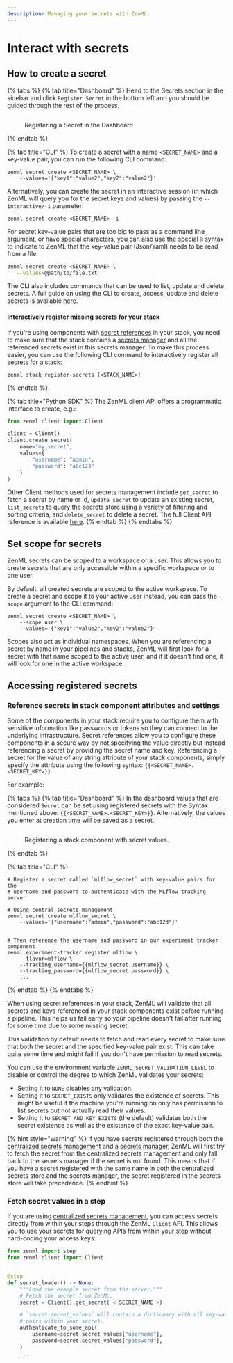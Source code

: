 ```yaml
---
description: Managing your secrets with ZenML.
---
```


# Interact with secrets

## How to create a secret

{% tabs %}
{% tab title="Dashboard" %}
Head to the Secrets section in the sidebar and click `Register Secret` in the bottom left and you should be guided through the rest of the process.

<figure><img src="../../../.gitbook/assets/RegisterSecret.png" alt=""><figcaption><p>Registering a Secret in the Dashboard</p></figcaption></figure>
{% endtab %}

{% tab title="CLI" %}
To create a secret with a name `<SECRET_NAME>` and a key-value pair, you can run the following CLI command:

```shell
zenml secret create <SECRET_NAME> \
    --values='{"key1":"value2","key2":"value2"}'
```

Alternatively, you can create the secret in an interactive session (in which ZenML will query you for the secret keys and values) by passing the `--interactive/-i` parameter:

```shell
zenml secret create <SECRET_NAME> -i
```

For secret key-value pairs that are too big to pass as a command line argument, or have special characters, you can also use the special `@` syntax to indicate to ZenML that the key-value pair (Json/Yaml) needs to be read from a file:

```bash
zenml secret create <SECRET_NAME> \
   --values=@path/to/file.txt
```

The CLI also includes commands that can be used to list, update and delete secrets. A full guide on using the CLI to create, access, update and delete secrets is available [here](https://apidocs.zenml.io/latest/cli/#zenml.cli--secrets-management).

#### Interactively register missing secrets for your stack

If you're using components with [secret references](interact-with-secrets.md#reference-secrets-in-stack-component-attributes-and-settings) in your stack, you need to make sure that the stack contains a [secrets manager](../../../user-guide/component-guide/secrets-managers/secrets-managers.md) and all the referenced secrets exist in this secrets manager. To make this process easier, you can use the following CLI command to interactively register all secrets for a stack:

```shell
zenml stack register-secrets [<STACK_NAME>]
```
{% endtab %}

{% tab title="Python SDK" %}
The ZenML client API offers a programmatic interface to create, e.g.:

```python
from zenml.client import Client

client = Client()
client.create_secret(
    name="my_secret",
    values={
        "username": "admin",
        "password": "abc123"
    }
)
```

Other Client methods used for secrets management include `get_secret` to fetch a secret by name or id, `update_secret` to update an existing secret, `list_secrets` to query the secrets store using a variety of filtering and sorting criteria, and `delete_secret` to delete a secret. The full Client API reference is available [here](https://apidocs.zenml.io/latest/core\_code\_docs/core-client/).
{% endtab %}
{% endtabs %}

## Set scope for secrets

ZenML secrets can be scoped to a workspace or a user. This allows you to create secrets that are only accessible within a specific workspace or to one user.

By default, all created secrets are scoped to the active workspace. To create a secret and scope it to your active user instead, you can pass the `--scope` argument to the CLI command:

```shell
zenml secret create <SECRET_NAME> \
    --scope user \
    --values='{"key1":"value2","key2":"value2"}'
```

Scopes also act as individual namespaces. When you are referencing a secret by name in your pipelines and stacks, ZenML will first look for a secret with that name scoped to the active user, and if it doesn't find one, it will look for one in the active workspace.

## Accessing registered secrets

### Reference secrets in stack component attributes and settings

Some of the components in your stack require you to configure them with sensitive information like passwords or tokens so they can connect to the underlying infrastructure. Secret references allow you to configure these components in a secure way by not specifying the value directly but instead referencing a secret by providing the secret name and key. Referencing a secret for the value of any string attribute of your stack components, simply specify the attribute using the following syntax: `{{<SECRET_NAME>.<SECRET_KEY>}}`

For example:

{% tabs %}
{% tab title="Dashboard" %}
In the dashboard values that are considered `Secret` can be set using registered secrets with the Syntax mentioned above:  `{{<SECRET_NAME>.<SECRET_KEY>}}`. Alternatively, the values you enter at creation time will be saved as a secret.&#x20;

<figure><img src="../../../.gitbook/assets/RegisterComponentWithSecret.png" alt=""><figcaption><p>Registering a stack component with secret values.</p></figcaption></figure>
{% endtab %}

{% tab title="CLI" %}
```shell
# Register a secret called `mlflow_secret` with key-value pairs for the
# username and password to authenticate with the MLflow tracking server

# Using central secrets management
zenml secret create mlflow_secret \
    --values='{"username":"admin","password":"abc123"}'


# Then reference the username and password in our experiment tracker component
zenml experiment-tracker register mlflow \
    --flavor=mlflow \
    --tracking_username={{mlflow_secret.username}} \
    --tracking_password={{mlflow_secret.password}} \
    ...
```
{% endtab %}
{% endtabs %}

When using secret references in your stack, ZenML will validate that all secrets and keys referenced in your stack components exist before running a pipeline. This helps us fail early so your pipeline doesn't fail after running for some time due to some missing secret.

This validation by default needs to fetch and read every secret to make sure that both the secret and the specified key-value pair exist. This can take quite some time and might fail if you don't have permission to read secrets.

You can use the environment variable `ZENML_SECRET_VALIDATION_LEVEL` to disable or control the degree to which ZenML validates your secrets:

* Setting it to `NONE` disables any validation.
* Setting it to `SECRET_EXISTS` only validates the existence of secrets. This might be useful if the machine you're running on only has permission to list secrets but not actually read their values.
* Setting it to `SECRET_AND_KEY_EXISTS` (the default) validates both the secret existence as well as the existence of the exact key-value pair.

{% hint style="warning" %}
If you have secrets registered through both the [centralized secrets management](interact-with-secrets.md) and [a secrets manager](/docs/book/user-guide/component-guide/secrets-managers/secrets-managers.md), ZenML will first try to fetch the secret from the centralized secrets management and only fall back to the secrets manager if the secret is not found. This means that if you have a secret registered with the same name in both the centralized secrets store and the secrets manager, the secret registered in the secrets store will take precedence.
{% endhint %}

### Fetch secret values in a step

If you are using [centralized secrets management](interact-with-secrets.md), you can access secrets directly from within your steps through the ZenML `Client` API. This allows you to use your secrets for querying APIs from within your step without hard-coding your access keys:

```python
from zenml import step
from zenml.client import Client


@step
def secret_loader() -> None:
    """Load the example secret from the server."""
    # Fetch the secret from ZenML.
    secret = Client().get_secret( < SECRET_NAME >)

    # `secret.secret_values` will contain a dictionary with all key-value
    # pairs within your secret.
    authenticate_to_some_api(
        username=secret.secret_values["username"],
        password=secret.secret_values["password"],
    )
    ...
```
